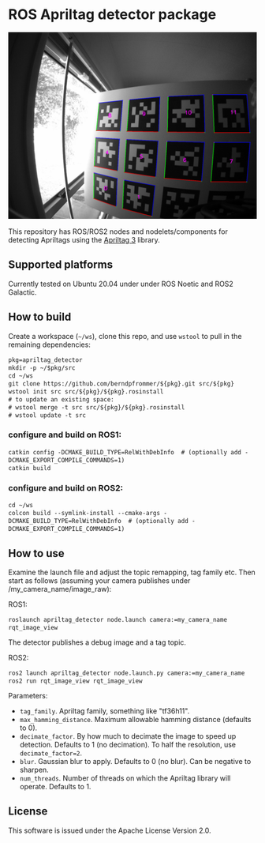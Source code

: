 # ROS Apriltag detector package

![banner image](images/apriltag_detections.png)

This repository has ROS/ROS2 nodes and nodelets/components for
detecting Apriltags using the [Apriltag 3](https://github.com/AprilRobotics/apriltag) library.

## Supported platforms

Currently tested on Ubuntu 20.04 under under ROS Noetic and ROS2 Galactic.

## How to build
Create a workspace (``~/ws``), clone this repo, and use ``wstool``
to pull in the remaining dependencies:

```
pkg=apriltag_detector
mkdir -p ~/$pkg/src
cd ~/ws
git clone https://github.com/berndpfrommer/${pkg}.git src/${pkg}
wstool init src src/${pkg}/${pkg}.rosinstall
# to update an existing space:
# wstool merge -t src src/${pkg}/${pkg}.rosinstall
# wstool update -t src
```

### configure and build on ROS1:

```
catkin config -DCMAKE_BUILD_TYPE=RelWithDebInfo  # (optionally add -DCMAKE_EXPORT_COMPILE_COMMANDS=1)
catkin build
```

### configure and build on ROS2:

```
cd ~/ws
colcon build --symlink-install --cmake-args -DCMAKE_BUILD_TYPE=RelWithDebInfo  # (optionally add -DCMAKE_EXPORT_COMPILE_COMMANDS=1)
```

## How to use

Examine the launch file and adjust the topic remapping, tag family
etc. Then start as follows (assuming your camera publishes under /my_camera_name/image_raw):

ROS1:
```
roslaunch apriltag_detector node.launch camera:=my_camera_name
rqt_image_view
```
The detector publishes a debug image and a tag topic.


ROS2:
```
ros2 launch apriltag_detector node.launch.py camera:=my_camera_name
ros2 run rqt_image_view rqt_image_view
```

Parameters:

- ``tag_family``. Apriltag family, something like "tf36h11".
- ``max_hamming_distance``. Maximum allowable hamming distance
  (defaults to 0).
- ``decimate_factor``. By how much to decimate the image to speed up
  detection. Defaults to 1 (no decimation). To half the resolution,
  use ``decimate_factor=2``.
- ``blur``. Gaussian blur to apply. Defaults to 0 (no blur). Can be
  negative to sharpen.
- ``num_threads``. Number of threads on which the Apriltag library
  will operate. Defaults to 1.


## License

This software is issued under the Apache License Version 2.0.
